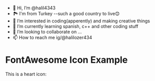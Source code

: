 - 👋 Hi, I’m @halil4343
- 🏞️ I'm from Turkey --such a good country to live😊
- 👀 I’m interested in coding(apperently) and making creative things
- 🌱 I’m currently learning spanish, c++ and other coding stuff
- 💞️ I’m looking to collaborate on ...
- 📫 How to reach me ig/@halilozer434
<!DOCTYPE html>
<html lang="en">
<head>
    <meta charset="UTF-8">
    <meta name="viewport" content="width=device-width, initial-scale=1.0">
    <title>GitHub Icon Example</title>
    <link rel="stylesheet" href="https://cdnjs.cloudflare.com/ajax/libs/font-awesome/5.15.4/css/all.min.css" integrity="sha512-oUq6e8va7pAayk6rWzPOeJ0Wny2aVpZvsA1IgUQkh7Jx62hCn57gN4ViDzGeEl2I6fe5EwcpFiqibCEwd6gA/Q==" crossorigin="anonymous" />
</head>
<body>
    <h1>FontAwesome Icon Example</h1>
    <p>This is a heart icon: <i class="fas fa-heart"></i></p>
</body>
</html>

